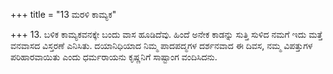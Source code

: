 +++
title = "13 ಮರಳಿ ಕಾಮ್ಯಕ"

+++
13. ಬಳಿಕ ಕಾಮ್ಯಕವನಕ್ಕೇ ಬಂದು ವಾಸ ಹೂಡಿದೆವು. ಹಿಂದೆ ಅನೇಕ ಕಾಡನ್ನು ಸುತ್ತಿ ಸುಳಿದ ನಮಗೆ ಇದು ಮತ್ತೆ ವನವಾಸದ ವಿಸ್ತರಣೆ ಎನಿಸಿತು.  ದಯಾನಿಧಿಯಾದ ನಿಮ್ಮ ಪಾದಪದ್ಮಗಳ ದರ್ಶನವಾದ ಈ ದಿವಸ, ನಮ್ಮ ವಿಪತ್ತುಗಳ ಪರಿಹಾರವಾಯಿತು ಎಂದು ಧರ್ಮರಾಯನು  ಕೃಷ್ಣನಿಗೆ  ಸಾಷ್ಟಾಂಗ ವಂದಿಸಿದನು.